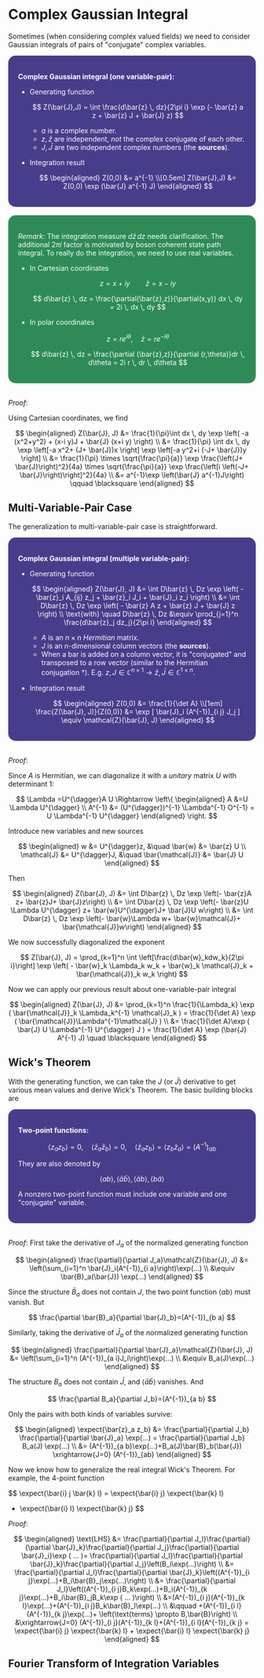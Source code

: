 <style>
    .katex {
        font-size: 1.1em;
   }
    .remark {
        border-radius: 15px;
        padding: 20px;
        background-color: SeaGreen;
        color: White;
   }
    .result {
        border-radius: 15px;
        padding: 20px;
        background-color: DarkSlateBlue;
        color: White;
   }
</style>

# Complex Gaussian Integral

Sometimes (when considering complex valued fields) we need to consider Gaussian integrals of pairs of "conjugate" complex variables.

<div class="result">

**Complex Gaussian integral (one variable-pair):**

- Generating function

    $$
    Z(\bar{J},J)
    = \int \frac{d\bar{z} \, dz}{2\pi i}
    \exp (- \bar{z} a z + \bar{z} J + \bar{J} z)
    $$

    - $a$ is a complex number.
    - $z, \bar{z}$ are independent, *not* the complex conjugate of each other. 
    - $J, \bar{J}$ are two independent complex numbers (the **sources**).

- Integration result

    $$
    \begin{aligned}
        Z(0,0) &= a^{-1}
        \\[0.5em]
        Z(\bar{J},J)
        &= Z(0,0) \exp (\bar{J} a^{-1} J)
    \end{aligned}
    $$

</div><br>

<div class="remark">

*Remark*: The integration measure $d\bar{z} \, dz$ needs clarification. The additional $2\pi i$ factor is motivated by boson coherent state path integral. To really do the integration, we need to use real variables. 

- In Cartesian coordinates

    $$
    z=x+i y \qquad \bar{z}=x-i y
    $$

    $$
    d\bar{z} \, dz
    = \frac{\partial(\bar{z},z)}{\partial(x,y)} dx \, dy
    = 2i \, dx \, dy
    $$

- In polar coordinates

    $$
    z = r e^{i \theta}, \quad \bar{z} = r e^{-i \theta}
    $$

    $$
    d\bar{z} \, dz
    = \frac{\partial (\bar{z},z)}{\partial (r,\theta)}dr \, d\theta 
    = 2i r \, dr \, d\theta
    $$

</div><br>

*Proof*:

Using Cartesian coordinates, we find

$$
\begin{aligned}
    Z(\bar{J}, J)
    &= \frac{1}{\pi}\int dx \, dy \exp \left(
        -a (x^2+y^2) + (x-i y)J + \bar{J} (x+i y)
    \right)
    \\
    &= \frac{1}{\pi}
    \int dx \, dy 
    \exp \left[-a x^2+ (J+ \bar{J})x \right] 
    \exp \left[-a y^2+i (-J+ \bar{J})y \right]
    \\
    &= \frac{1}{\pi} 
    \times \sqrt{\frac{\pi}{a}} \exp
    \frac{\left(J+ \bar{J}\right)^2}{4a}
    \times \sqrt{\frac{\pi}{a}} \exp
    \frac{\left[i \left(-J+ \bar{J}\right)\right]^2}{4a}
    \\
    &= a^{-1}\exp \left(\bar{J} a^{-1}J\right)
    \qquad \blacksquare
\end{aligned}
$$

## Multi-Variable-Pair Case

The generalization to multi-variable-pair case is straightforward.

<div class="result">

**Complex Gaussian integral (multiple variable-pair):**

- Generating function

    $$
    \begin{aligned}
        Z(\bar{J}, J)
        &= \int D\bar{z} \, Dz
        \exp \left(
            - \bar{z}_i A_{ij} z_j
            + \bar{z}_i J_i + \bar{J}_i z_i
        \right)
        \\
        &= \int D\bar{z} \, Dz
        \exp \left(
            - \bar{z} A z + \bar{z} J + \bar{J} z
        \right)
        \\
        \text{with} \quad
        D\bar{z} \, Dz &\equiv 
        \prod_{j=1}^n \frac{d\bar{z}_j dz_j}{2\pi i}
    \end{aligned}
    $$

    - $A$ is an $n \times n$ *Hermitian* matrix. 
    - $J$ is an $n$-dimensional column vectors (the **sources**).
    - When a bar is added on a column vector, it is "conjugated" and transposed to a row vector (similar to the Hermitian conjugation $\dagger$). E.g. $z, J \in \mathbb{C}^{n\times 1} \rightarrow \bar{z}, \bar{J} \in \mathbb{C}^{1\times n}$.

- Integration result
    
    $$
    \begin{aligned}
        Z(0,0) &= \frac{1}{\det A}
        \\[1em]
        \frac{Z(\bar{J}, J)}{Z(0,0)}
        &= \exp [
            \bar{J}_i (A^{-1})_{i j} J_j
        ] \equiv \mathcal{Z}(\bar{J}, J)
    \end{aligned}
    $$

</div><br>

*Proof*:

Since $A$ is Hermitian, we can diagonalize it with a *unitary* matrix
$U$ with determinant 1:

$$
\Lambda =U^{\dagger}A U \Rightarrow \left\{
\begin{aligned}
     A &=U \Lambda U^{\dagger}
     \\
     A^{-1} &= (U^{\dagger})^{-1} \Lambda^{-1} O^{-1}
     = U \Lambda^{-1} U^{\dagger}
\end{aligned}
\right.
$$

Introduce new variables and new sources

$$
\begin{aligned}
    w &= U^{\dagger}z, &\quad 
    \bar{w} &= \bar{z} U
    \\
    \mathcal{J} &= U^{\dagger}J, &\quad
    \bar{\mathcal{J}} &= \bar{J} U
\end{aligned}
$$

Then

$$
\begin{aligned}
    Z(\bar{J}, J)
    &= \int D\bar{z} \, Dz 
    \exp \left(- \bar{z}A z+ \bar{z}J+ \bar{J}z\right)
    \\
    &= \int D\bar{z} \, Dz
    \exp \left(- \bar{z}U \Lambda  U^{\dagger} z+ \bar{w}U^{\dagger}J+ \bar{J}U
    w\right)
    \\
    &= \int D\bar{z} \, Dz
    \exp \left(- \bar{w}\Lambda  w+ \bar{w}\mathcal{J}+ \bar{\mathcal{J}}w\right)
\end{aligned}
$$

We now successfully diagonalized the exponent

$$
Z(\bar{J}, J)
= \prod_{k=1}^n \int 
\left[\frac{d\bar{w}_kdw_k}{2\pi i}\right] 
\exp \left(
    - \bar{w}_k \Lambda_k w_k
    + \bar{w}_k \mathcal{J}_k
    + \bar{\mathcal{J}}_k w_k
\right)
$$

Now we can apply our previous result about one-variable-pair integral

$$
\begin{aligned}
    Z(\bar{J}, J)
    &= \prod_{k=1}^n  \frac{1}{\Lambda_k} \exp (
        \bar{\mathcal{J}}_k \Lambda_k^{-1} \mathcal{J}_k
    )
    = \frac{1}{\det A} \exp (
        \bar{\mathcal{J}}\Lambda^{-1}\mathcal{J}
    )
    \\
    &= \frac{1}{\det A}\exp (
        \bar{J} U \Lambda^{-1} U^{\dagger} J
    )
    = \frac{1}{\det A} \exp (\bar{J} A^{-1} J)
    \quad \blacksquare
\end{aligned}
$$

## Wick's Theorem

With the generating function, we can take the $J$ (or $\bar{J}$) derivative to get various mean values and derive Wick's Theorem. The basic building blocks are

<div class="result">

**Two-point functions:**

$$
\langle z_a z_b\rangle =0, \quad
\langle \bar{z}_a \bar{z}_b\rangle =0, \quad
\langle \bar{z}_a z_b\rangle = \langle z_b\bar{z}_a\rangle
= (A^{-1})_{a b}
$$

They are also denoted by

$$
\langle a b\rangle ,
\langle \bar{a} \bar{b}\rangle ,
\langle \bar{a} b\rangle, 
\langle b \bar{a}\rangle
$$

A nonzero two-point function must include one variable and one "conjugate"
variable.

</div><br>

*Proof*: First take the derivative of $J_a$ of the normalized generating function

$$
\begin{aligned}
    \frac{\partial}{\partial J_a}\mathcal{Z}(\bar{J}, J)
    &= \left(\sum_{i=1}^n \bar{J}_i(A^{-1})_{i a}\right)\exp(...)
    \\
    &\equiv \bar{B}_a(\bar{J}) \exp(...)
\end{aligned}
$$

Since the structure $\bar{B}_a$ does not contain $J$, the two point
function $\langle a b\rangle$ must vanish. But

$$
\frac{\partial \bar{B}_a}{\partial \bar{J}_b}=(A^{-1})_{b a}
$$

Similarly, taking the derivative of $\bar{J}_a$ of the normalized generating function

$$
\begin{aligned}
    \frac{\partial}{\partial \bar{J}_a}\mathcal{Z}(\bar{J}, J)
    &= \left(\sum_{i=1}^n (A^{-1})_{a i}J_i\right)\exp(...)
    \\
    &\equiv B_a(J)\exp(...)
\end{aligned}
$$

The structure $B_a$ does not contain $\bar{J}$, and
$\langle \bar{a} \bar{b}\rangle$ vanishes. And

$$
\frac{\partial B_a}{\partial J_b}=(A^{-1})_{a b}
$$

Only the pairs with both kinds of variables survive:

$$
\begin{aligned}
    \expect{\bar{z}_a z_b}
    &= \frac{\partial}{\partial J_b}
    \frac{\partial}{\partial \bar{J}_a} \exp(...)
    = \frac{\partial}{\partial J_b} B_a(J) \exp(...)
    \\
    &= (A^{-1})_{a b}\exp(...)+B_a(J)\bar{B}_b(\bar{J})
    \xrightarrow{J=0}
    (A^{-1})_{ab}
\end{aligned}
$$

Now we know how to generalize the real integral Wick's Theorem. For
example, the 4-point function

$$
\expect{\bar{i} j \bar{k} l} 
= \expect{\bar{i} j} \expect{\bar{k} l} 
+ \expect{\bar{i} l} \expect{\bar{k} j}
$$

*Proof*:

$$
\begin{aligned}
    \text{LHS}
    &= \frac{\partial}{\partial J_l}\frac{\partial}{\partial \bar{J}_k}\frac{\partial}{\partial J_j}\frac{\partial}{\partial \bar{J}_i}\exp
    ( ... )= \frac{\partial}{\partial J_l}\frac{\partial}{\partial \bar{J}_k}\frac{\partial}{\partial J_j}\left(B_i\exp(...)\right)
    \\
    &= \frac{\partial}{\partial J_l}\frac{\partial}{\partial \bar{J}_k}\left((A^{-1})_{i j}\exp(...)+B_i\bar{B}_j\exp(...)\right)
    \\
    &= \frac{\partial}{\partial J_l}\left((A^{-1})_{i j}B_k\exp(...)+B_i(A^{-1})_{k j}\exp(...)+B_i\bar{B}_jB_k\exp
    ( ... )\right)
    \\
    &=(A^{-1})_{i j}(A^{-1})_{k l}\exp(...)+(A^{-1})_{i j}B_k\bar{B}_l\exp(...)
    \\ &\qquad 
    +(A^{-1})_{i
    l}(A^{-1})_{k j}\exp(...)+ \left(\text{terms} \propto B,\bar{B}\right)
    \\
    &\xrightarrow{J=0}
    (A^{-1})_{i j}(A^{-1})_{k l}+(A^{-1})_{i l}(A^{-1})_{k j}
    = \expect{\bar{i} j} \expect{\bar{k} l} 
    + \expect{\bar{i} l} \expect{\bar{k} j}
\end{aligned}
$$

## Fourier Transform of Integration Variables

